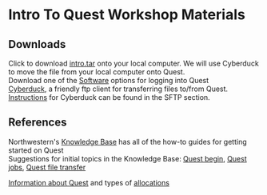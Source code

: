 # Intro To Quest Workshop Materials

## Downloads
Click to download [intro.tar](https://github.com/nuitrcs/intro_quest_workshop/raw/master/intro.tar) onto your local computer.  We will use Cyberduck to move the file from your local computer onto Quest.  
Download one of the [Software](https://kb.northwestern.edu/quest-login) options for logging into Quest  
[Cyberduck](https://cyberduck.io/), a friendly ftp client for transferring files to/from Quest.  [Instructions](https://kb.northwestern.edu/quest-filetransfer) for Cyberduck can be found in the SFTP section.    

  
## References
Northwestern's [Knowledge Base](https://kb.northwestern.edu/) has all of the how-to guides for getting started on Quest  
Suggestions for initial topics in the Knowledge Base: [Quest begin](https://kb.northwestern.edu/search.php?q=quest+begin&cat=0&aud=0), [Quest jobs](https://kb.northwestern.edu/search.php?q=quest+jobs&cat=0&aud=0), [Quest file transfer](https://kb.northwestern.edu/search.php?q=Quest+file+transfer&cat=0&aud=0)  
  
[Information about Quest](http://www.it.northwestern.edu/research/user-services/quest/index.html) and types of [allocations](http://www.it.northwestern.edu/research/user-services/quest/allocation-guidelines.html)    

